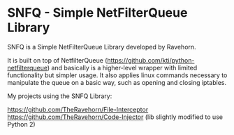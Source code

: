 # SNFQ - Simple NetFilterQueue Library
SNFQ is a Simple NetFilterQueue Library developed by Ravehorn.

It is built on top of NetfilterQueue (https://github.com/kti/python-netfilterqueue) and basically is a higher-level wrapper with limited functionality but simpler usage.
It also applies linux commands necessary to manipulate the queue on a basic way, such as opening and closing iptables.

My projects using the SNFQ Library:

https://github.com/TheRavehorn/File-Interceptor<br>
https://github.com/TheRavehorn/Code-Injector (lib slightly modified to use Python 2)
